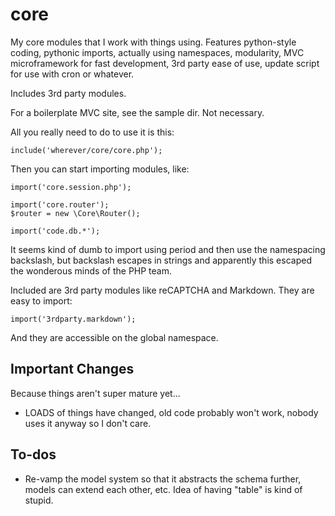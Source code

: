 # core

My core modules that I work with things using. Features python-style coding, pythonic imports, actually using namespaces, modularity, MVC microframework for fast development, 3rd party ease of use, update script for use with cron or whatever.

Includes 3rd party modules.


For a boilerplate MVC site, see the sample dir. Not necessary.

All you really need to do to use it is this:

    include('wherever/core/core.php');

Then you can start importing modules, like:

    import('core.session.php');

    import('core.router');
    $router = new \Core\Router();

    import('code.db.*');

It seems kind of dumb to import using period and then use the namespacing backslash, but backslash escapes in strings and apparently this escaped the wonderous minds of the PHP team.

Included are 3rd party modules like reCAPTCHA and Markdown. They are easy to import:
 
    import('3rdparty.markdown');

And they are accessible on the global namespace.

## Important Changes
Because things aren't super mature yet...

* LOADS of things have changed, old code probably won't work, nobody uses it anyway so I don't care.

## To-dos
* Re-vamp the model system so that it abstracts the schema further, models can extend each other, etc. Idea of having "table" is kind of stupid.